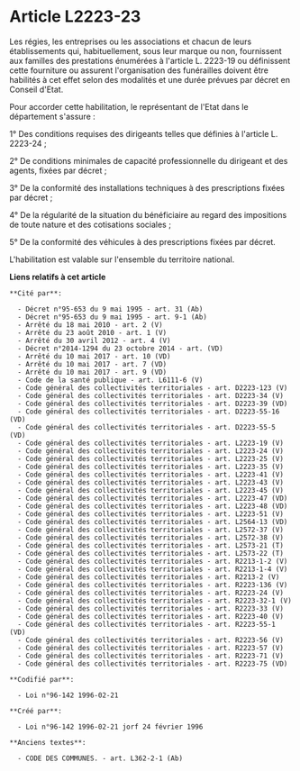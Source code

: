 # Article L2223-23

Les régies, les entreprises ou les associations et chacun de leurs établissements qui, habituellement, sous leur marque ou
non, fournissent aux familles des prestations énumérées à l'article L. 2223-19 ou définissent cette fourniture ou assurent
l'organisation des funérailles doivent être habilités à cet effet selon des modalités et une durée prévues par décret en
Conseil d'Etat. 

Pour accorder cette habilitation, le représentant de l'Etat dans le département s'assure : 

1° Des conditions requises des dirigeants telles que définies à l'article L. 2223-24 ; 

2° De conditions minimales de capacité professionnelle du dirigeant et des agents, fixées par décret ; 

3° De la conformité des installations techniques à des prescriptions fixées par décret ; 

4° De la régularité de la situation du bénéficiaire au regard des impositions de toute nature et des cotisations sociales ; 

5° De la conformité des véhicules à des prescriptions fixées par décret.

L'habilitation est valable sur l'ensemble du territoire national.

**Liens relatifs à cet article**

	**Cité par**:

	  - Décret n°95-653 du 9 mai 1995 - art. 31 (Ab)
	  - Décret n°95-653 du 9 mai 1995 - art. 9-1 (Ab)
	  - Arrêté du 18 mai 2010 - art. 2 (V)
	  - Arrêté du 23 août 2010 - art. 1 (V)
	  - Arrêté du 30 avril 2012 - art. 4 (V)
	  - Décret n°2014-1294 du 23 octobre 2014 - art. (VD)
	  - Arrêté du 10 mai 2017 - art. 10 (VD)
	  - Arrêté du 10 mai 2017 - art. 7 (VD)
	  - Arrêté du 10 mai 2017 - art. 9 (VD)
	  - Code de la santé publique - art. L6111-6 (V)
	  - Code général des collectivités territoriales - art. D2223-123 (V)
	  - Code général des collectivités territoriales - art. D2223-34 (V)
	  - Code général des collectivités territoriales - art. D2223-39 (VD)
	  - Code général des collectivités territoriales - art. D2223-55-16 (VD)
	  - Code général des collectivités territoriales - art. D2223-55-5 (VD)
	  - Code général des collectivités territoriales - art. L2223-19 (V)
	  - Code général des collectivités territoriales - art. L2223-24 (V)
	  - Code général des collectivités territoriales - art. L2223-25 (V)
	  - Code général des collectivités territoriales - art. L2223-35 (V)
	  - Code général des collectivités territoriales - art. L2223-41 (V)
	  - Code général des collectivités territoriales - art. L2223-43 (V)
	  - Code général des collectivités territoriales - art. L2223-45 (V)
	  - Code général des collectivités territoriales - art. L2223-47 (VD)
	  - Code général des collectivités territoriales - art. L2223-48 (VD)
	  - Code général des collectivités territoriales - art. L2223-51 (V)
	  - Code général des collectivités territoriales - art. L2564-13 (VD)
	  - Code général des collectivités territoriales - art. L2572-37 (V)
	  - Code général des collectivités territoriales - art. L2572-38 (V)
	  - Code général des collectivités territoriales - art. L2573-21 (T)
	  - Code général des collectivités territoriales - art. L2573-22 (T)
	  - Code général des collectivités territoriales - art. R2213-1-2 (V)
	  - Code général des collectivités territoriales - art. R2213-1-4 (V)
	  - Code général des collectivités territoriales - art. R2213-2 (V)
	  - Code général des collectivités territoriales - art. R2223-136 (V)
	  - Code général des collectivités territoriales - art. R2223-24 (V)
	  - Code général des collectivités territoriales - art. R2223-32-1 (V)
	  - Code général des collectivités territoriales - art. R2223-33 (V)
	  - Code général des collectivités territoriales - art. R2223-40 (V)
	  - Code général des collectivités territoriales - art. R2223-55-1 (VD)
	  - Code général des collectivités territoriales - art. R2223-56 (V)
	  - Code général des collectivités territoriales - art. R2223-57 (V)
	  - Code général des collectivités territoriales - art. R2223-71 (V)
	  - Code général des collectivités territoriales - art. R2223-75 (VD)

	**Codifié par**:

	  - Loi n°96-142 1996-02-21

	**Créé par**:

	  - Loi n°96-142 1996-02-21 jorf 24 février 1996

	**Anciens textes**:

	  - CODE DES COMMUNES. - art. L362-2-1 (Ab)
